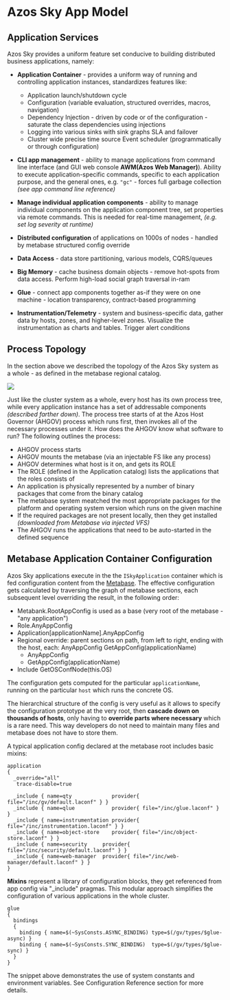 # Azos Sky App Model

## Application Services
Azos Sky provides a uniform feature set conducive to building distributed business applications, namely: 

* **Application Container** - provides a uniform way of running and controlling application instances, standardizes features like:

  * Application launch/shutdown cycle
  * Configuration (variable evaluation, structured overrides, macros, navigation)
  * Dependency Injection - driven by code or of the configuration - saturate the class dependencies using injections
  * Logging into various sinks with sink graphs SLA and failover
  * Cluster wide precise time source
    Event scheduler (programmatically or through configuration)
* **CLI app management** - ability to manage applications from command line interface (and GUI web console **AWM(Azos Web Manager)**). Ability to execute application-specific commands, specific to each application purpose, and the general ones, e.g. `"gc"` - forces full garbage collection *(see app command line reference)* 
* **Manage individual application components** - ability to manage individual components on the application component tree, set properties via remote commands. This is needed for real-time management, *(e.g. set log severity at runtime)*
* **Distributed configuration** of applications on 1000s of nodes - handled by metabase structured config override
* **Data Access** - data store partitioning, various models, CQRS/queues
* **Big Memory** - cache business domain objects - remove hot-spots from data access. Perform high-load social graph traversal in-ram 
* **Glue** - connect app components together as-if they were on one machine - location transparency, contract-based programming 
* **Instrumentation/Telemetry** - system and business-specific data, gather data by hosts, zones, and higher-level zones. Visualize the instrumentation as charts and tables. Trigger alert conditions 

## Process Topology
In the section above we described the topology of the Azos Sky system as a whole - as defined in the metabase regional catalog.

<img src="/doc/img/host-process-tree.svg">

Just like the cluster system as a whole, every host has its own process tree, while every application instance has a set of addressable components *(described farther down)*. The process tree starts of at the Azos Host Governor (AHGOV) process which runs first, then invokes all of the necessary processes under it. How does the AHGOV know what software to run? The following outlines the process: 

* AHGOV process starts
* AHGOV mounts the metabase (via an injectable FS like any process)
* AHGOV determines what host is it on, and gets its ROLE
* The ROLE (defined in the Application catalog) lists the applications that the roles consists of
* An application is physically represented by a number of binary packages that come from the binary catalog
* The metabase system meatched the most appropriate packages for the platform and operating system version which runs on the given machine
* If the required packages are not present locally, then they get installed *(downloaded from Metabase via injected VFS)*
* The AHGOV runs the applications that need to be auto-started in the defined sequence 


## Metabase Application Container Configuration

Azos Sky applications execute in the the `ISkyApplication` container which is fed configuration content from the [Metabase](/mbase). The effective configuration gets calculated by traversing the graph of metabase sections, each subsequent level overriding the result, in the following order:

* Metabank.RootAppConfig is used as a base (very root of the metabase - "any application")
* Role.AnyAppConfig
* Application[applicationName].AnyAppConfig
*  Regional override: parent sections on path, from left to right, ending with the host, each: AnyAppConfig GetAppConfig(applicationName)
   * AnyAppConfig
   * GetAppConfig(applicationName)
* Include GetOSConfNode(this.OS)

The configuration gets computed for the particular `applicationName`, running on the particular `host` which runs the concrete OS.

The hierarchical structure of the config is very useful as it allows to specify the configuration prototype at the very root, then **cascade down on thousands of hosts**, only having to **override parts where necessary** which is a rare need. This way developers do not need to maintain many files and metabase does not have to store them. 

A typical application config declared at the metabase root includes basic mixins: 

```CSharp
application
{
  _override="all"
   trace-disable=true

  _include { name=qty             provider{ file="/inc/gv/default.laconf" } }
  _include { name=qlue            provider{ file="/inc/glue.laconf" } }
  _include { name=instrumentation provider{ file="/inc/instrumentation.laconf" } }
  _include { name=object-store    provider{ file="/inc/object-store.laconf" } }
  _include { name=security     provider{ file="/inc/security/default.laconf" } }
  _include { name=web-manager  provider{ file="/inc/web-manager/default.laconf" } }
}
```

**Mixins** represent a library of configuration blocks, they get referenced from app config via "_include" pragmas. This modular approach simplifies the configuration of various applications in the whole cluster. 

```CSharp
glue
{
  bindings
  {
    binding { name=$(~SysConsts.ASYNC_BINDING) type=$(/gv/types/$glue-async) }
    binding { name=$(~SysConsts.SYNC_BINDING)  type=$(/gv/types/$glue-sync) }
  }
}
```
The snippet above demonstrates the use of system constants and environment variables. See Configuration Reference section for more details. 